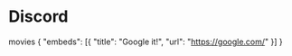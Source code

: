 # Discord
movies
{
  "embeds": [{
    "title": "Google it!",
    "url": "https://google.com/"
  }]
}
